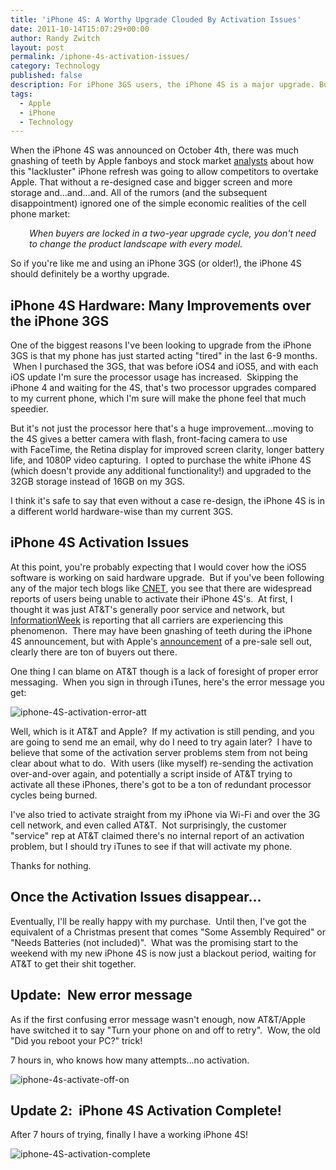 ```yaml
---
title: 'iPhone 4S: A Worthy Upgrade Clouded By Activation Issues'
date: 2011-10-14T15:07:29+00:00
author: Randy Zwitch
layout: post
permalink: /iphone-4s-activation-issues/
category: Technology
published: false
description: For iPhone 3GS users, the iPhone 4S is a major upgrade. But due to iPhone 4S activation issues on AT&T, I can't use it for anything.
tags:
  - Apple
  - iPhone
  - Technology
---
```

When the iPhone 4S was announced on October 4th, there was much gnashing of teeth by Apple fanboys and stock market <a title="Yahoo Finance Apple 4S" href="http://finance.yahoo.com/blogs/breakout/apple-iphone-4s-opens-door-competitors-analyst-210516885.html" target="_blank">analysts</a> about how this "lackluster" iPhone refresh was going to allow competitors to overtake Apple. That without a re-designed case and bigger screen and more storage and...and...and. All of the rumors (and the subsequent disappointment) ignored one of the simple economic realities of the cell phone market:

<p style="padding-left: 30px;">
  <em>When buyers are locked in a two-year upgrade cycle, you don't need to change the product landscape with every model.</em>
</p>

So if you're like me and using an iPhone 3GS (or older!), the iPhone 4S should definitely be a worthy upgrade.

## iPhone 4S Hardware: Many Improvements over the iPhone 3GS

One of the biggest reasons I've been looking to upgrade from the iPhone 3GS is that my phone has just started acting "tired" in the last 6-9 months.  When I purchased the 3GS, that was before iOS4 and iOS5, and with each iOS update I'm sure the processor usage has increased.  Skipping the iPhone 4 and waiting for the 4S, that's two processor upgrades compared to my current phone, which I'm sure will make the phone feel that much speedier.

But it's not just the processor here that's a huge improvement...moving to the 4S gives a better camera with flash, front-facing camera to use with FaceTime, the Retina display for improved screen clarity, longer battery life, and 1080P video capturing.  I opted to purchase the white iPhone 4S (which doesn't provide any additional functionality!) and upgraded to the 32GB storage instead of 16GB on my 3GS.

I think it's safe to say that even without a case re-design, the iPhone 4S is in a different world hardware-wise than my current 3GS.

## iPhone 4S Activation Issues

At this point, you're probably expecting that I would cover how the iOS5 software is working on said hardware upgrade.  But if you've been following any of the major tech blogs like <a title="CNET iPhone 4S story" href="http://news.cnet.com/8301-13506_3-20120568-17/iphone-4s-buyers-complain-of-at-t-activation-issues/?tag=mncol" target="_blank">CNET</a>, you see that there are widespread reports of users being unable to activate their iPhone 4S's.  At first, I thought it was just AT&T's generally poor service and network, but <a title="InformationWeek iPhone 4S" href="http://www.informationweek.com/news/mobility/smart_phones/231900844" target="_blank">InformationWeek</a> is reporting that all carriers are experiencing this phenomenon.  There may have been gnashing of teeth during the iPhone 4S announcement, but with Apple's <a title="Apple sells out iPhone 4S pre-sale" href="http://www.usatoday.com/tech/news/story/2011-10-08/apple-iphone-pre-orders/50706650/1" target="_blank">announcement</a> of a pre-sale sell out, clearly there are ton of buyers out there.

One thing I can blame on AT&T though is a lack of foresight of proper error messaging.  When you sign in through iTunes, here's the error message you get:

![iphone-4S-activation-error-att](/wp-content/uploads/2011/10/iphone-4S-activation-error-att.png)

Well, which is it AT&T and Apple?  If my activation is still pending, and you are going to send me an email, why do I need to try again later?  I have to believe that some of the activation server problems stem from not being clear about what to do.  With users (like myself) re-sending the activation over-and-over again, and potentially a script inside of AT&T trying to activate all these iPhones, there's got to be a ton of redundant processor cycles being burned.

I've also tried to activate straight from my iPhone via Wi-Fi and over the 3G cell network, and even called AT&T.  Not surprisingly, the customer "service" rep at AT&T claimed there's no internal report of an activation problem, but I should try iTunes to see if that will activate my phone.

Thanks for nothing.

## Once the Activation Issues disappear...

Eventually, I'll be really happy with my purchase.  Until then, I've got the equivalent of a Christmas present that comes "Some Assembly Required" or "Needs Batteries (not included)".  What was the promising start to the weekend with my new iPhone 4S is now just a blackout period, waiting for AT&T to get their shit together.

## Update:  New error message

As if the first confusing error message wasn't enough, now AT&T/Apple have switched it to say "Turn your phone on and off to retry".  Wow, the old "Did you reboot your PC?" trick!

7 hours in, who knows how many attempts...no activation.

![iphone-4s-activate-off-on](/wp-content/uploads/2011/10/iphone-4s-activate-off-on.png)

## Update 2:  iPhone 4S Activation Complete!

After 7 hours of trying, finally I have a working iPhone 4S!

![iphone-4S-activation-complete](/wp-content/uploads/2011/10/iphone-4S-activation-complete.png)
